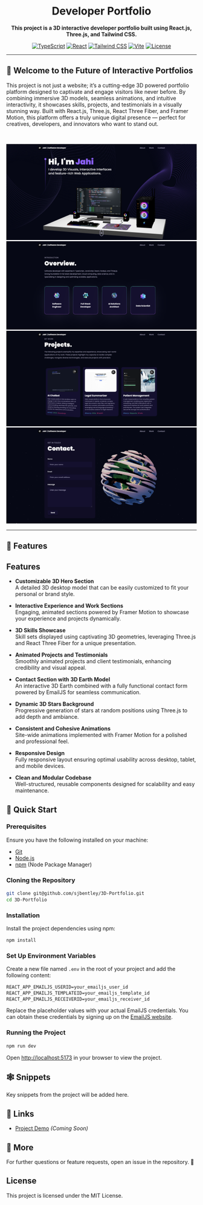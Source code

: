 <div align="center">
  <h1>Developer Portfolio</h1>
  <p><strong>This project is a 3D interactive developer portfolio built using React.js, Three.js, and Tailwind CSS.</strong></p>

  [![TypeScript](https://img.shields.io/badge/TypeScript-4.9.5-blue.svg)](https://www.typescriptlang.org/)
  [![React](https://img.shields.io/badge/React-18.3.1-61dafb.svg)](https://reactjs.org/)
  [![Tailwind CSS](https://img.shields.io/badge/Tailwind-3.3.0-38bdf8.svg)](https://tailwindcss.com/)
  [![Vite](https://img.shields.io/badge/Vite-5.0.0-646cff.svg)](https://vitejs.dev/)
  [![License](https://img.shields.io/badge/License-Proprietary-red.svg)](LICENSE)
</div>

--- 

## 🚀 Welcome to the Future of Interactive Portfolios

This project is not just a website; it’s a cutting-edge 3D powered portfolio platform designed to captivate and engage visitors like never before. By combining immersive 3D models, seamless animations, and intuitive interactivity, it showcases skills, projects, and testimonials in a visually stunning way. Built with React.js, Three.js, React Three Fiber, and Framer Motion, this platform offers a truly unique digital presence — perfect for creatives, developers, and innovators who want to stand out.

<br>

![sirjahibentley®](src/assets/overview.png)
![sirjahibentley®](src/assets/introduction.png)
![sirjahibentley®](src/assets/projects.png)
![sirjahibentley®](src/assets/contact.png)

---

## 🔋 Features

## Features

- **Customizable 3D Hero Section**  
  A detailed 3D desktop model that can be easily customized to fit your personal or brand style.

- **Interactive Experience and Work Sections**  
  Engaging, animated sections powered by Framer Motion to showcase your experience and projects dynamically.

- **3D Skills Showcase**  
  Skill sets displayed using captivating 3D geometries, leveraging Three.js and React Three Fiber for a unique presentation.

- **Animated Projects and Testimonials**  
  Smoothly animated projects and client testimonials, enhancing credibility and visual appeal.

- **Contact Section with 3D Earth Model**  
  An interactive 3D Earth combined with a fully functional contact form powered by EmailJS for seamless communication.

- **Dynamic 3D Stars Background**  
  Progressive generation of stars at random positions using Three.js to add depth and ambiance.

- **Consistent and Cohesive Animations**  
  Site-wide animations implemented with Framer Motion for a polished and professional feel.

- **Responsive Design**  
  Fully responsive layout ensuring optimal usability across desktop, tablet, and mobile devices.

- **Clean and Modular Codebase**  
  Well-structured, reusable components designed for scalability and easy maintenance.

## 🤸 Quick Start

### Prerequisites

Ensure you have the following installed on your machine:

- [Git](https://git-scm.com/)
- [Node.js](https://nodejs.org/en)
- [npm](https://www.npmjs.com/) (Node Package Manager)

### Cloning the Repository

```bash
git clone git@github.com/sjbentley/3D-Portfolio.git
cd 3D-Portfolio
```

### Installation

Install the project dependencies using npm:

```bash
npm install
```

### Set Up Environment Variables

Create a new file named `.env` in the root of your project and add the following content:

```env
REACT_APP_EMAILJS_USERID=your_emailjs_user_id
REACT_APP_EMAILJS_TEMPLATEID=your_emailjs_template_id
REACT_APP_EMAILJS_RECEIVERID=your_emailjs_receiver_id
```

Replace the placeholder values with your actual EmailJS credentials. You can obtain these credentials by signing up on the [EmailJS website](https://www.emailjs.com/).

### Running the Project

```bash
npm run dev
```

Open [http://localhost:5173](http://localhost:5173) in your browser to view the project.

## 🕸️ Snippets

Key snippets from the project will be added here.

## 🔗 Links

- [Project Demo](#) *(Coming Soon)*

## 🚀 More

For further questions or feature requests, open an issue in the repository. 🚀

## License

This project is licensed under the MIT License.
